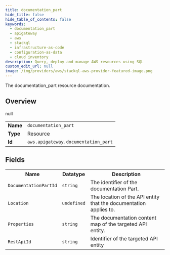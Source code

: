 ```yaml
---
title: documentation_part
hide_title: false
hide_table_of_contents: false
keywords:
  - documentation_part
  - apigateway
  - aws
  - stackql
  - infrastructure-as-code
  - configuration-as-data
  - cloud inventory
description: Query, deploy and manage AWS resources using SQL
custom_edit_url: null
image: /img/providers/aws/stackql-aws-provider-featured-image.png
---
```

The documentation_part resource documentation.

## Overview
<table><tbody>
<tr><td><b>Name</b></td><td><code>documentation_part</code></td></tr>
<tr><td><b>Type</b></td><td>Resource</td></tr>
null
<tr><td><b>Id</b></td><td><code>aws.apigateway.documentation_part</code></td></tr>
</tbody></table>

## Fields
<table><tbody>
<tr><th>Name</th><th>Datatype</th><th>Description</th></tr>
<tr><td><code>DocumentationPartId</code></td><td><code>string</code></td><td>The identifier of the documentation Part.</td></tr><tr><td><code>Location</code></td><td><code>undefined</code></td><td>The location of the API entity that the documentation applies to.</td></tr><tr><td><code>Properties</code></td><td><code>string</code></td><td>The documentation content map of the targeted API entity.</td></tr><tr><td><code>RestApiId</code></td><td><code>string</code></td><td>Identifier of the targeted API entity</td></tr>
</tbody></table>